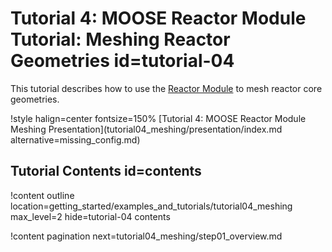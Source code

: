 # Tutorial 4: MOOSE Reactor Module Tutorial: Meshing Reactor Geometries id=tutorial-04

This tutorial describes how to use the [Reactor Module](modules/reactor/index.md) to mesh reactor core geometries.

!style halign=center fontsize=150%
[Tutorial 4: MOOSE Reactor Module Meshing Presentation](tutorial04_meshing/presentation/index.md alternative=missing_config.md)

## Tutorial Contents id=contents

!content outline location=getting_started/examples_and_tutorials/tutorial04_meshing
                 max_level=2
                 hide=tutorial-04 contents

!content pagination next=tutorial04_meshing/step01_overview.md
